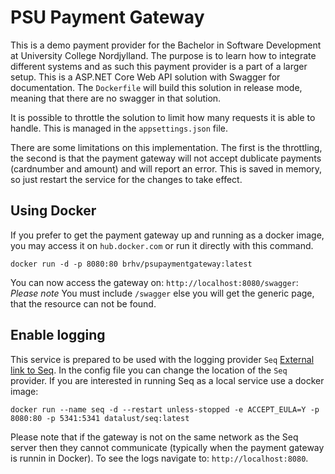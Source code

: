 # PSU Payment Gateway
This is a demo payment provider for the Bachelor in Software Development at University College Nordjylland. The purpose is to learn how to integrate different systems and as such this payment provider is a part of a larger setup.
This is a ASP.NET Core Web API solution with Swagger for documentation. The `Dockerfile` will build this solution in release mode, meaning that there are no swagger in that solution.

It is possible to throttle the solution to limit how many requests it is able to handle. This is managed in the `appsettings.json` file.

There are some limitations on this implementation. The first is the throttling, the second is that the payment gateway will not accept dublicate payments (cardnumber and amount) and will report an error. This is saved in memory, so just restart the service for the changes to take effect.

## Using Docker
If you prefer to get the payment gateway up and running as a docker image, you may access it on `hub.docker.com` or run it directly with this command.

    docker run -d -p 8080:80 brhv/psupaymentgateway:latest
    
You can now access the gateway on: `http://localhost:8080/swagger`: *Please note* You must include `/swagger` else you will get the generic page, that the resource can not be found.

## Enable logging
This service is prepared to be used with the logging provider `Seq` [External link to Seq](https://datalust.co/seq). In the config file you can change the location of the `Seq` provider. If you are interested in running Seq as a local service use a docker image:

    docker run --name seq -d --restart unless-stopped -e ACCEPT_EULA=Y -p 8080:80 -p 5341:5341 datalust/seq:latest
    
Please note that if the gateway is not on the same network as the Seq server then they cannot communicate (typically when the payment gateway is runnin in Docker). To see the logs navigate to: `http://localhost:8080`.
